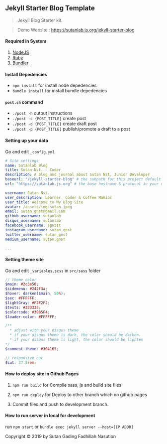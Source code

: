 ## Jekyll Starter Blog Template

> Jekyll Blog Starter kit.

> Demo Website : https://sutanlab.js.org/jekyll-starter-blog

#### Required in System
1. [NodeJS](https://nodejs.org/en/download/) 
2. [Ruby](https://www.ruby-lang.org/en/downloads/) 
3. [Bundler](https://bundler.io/) 

#### Install Depedencies
- `npm install` for install node depedencies
- `bundle install` for install bundle depedencies

#### `post.sh` command
- `./post -h` output instructions
- `./post -c {POST_TITLE}` create post
- `./post -d {POST_TITLE}` create draft post
- `./post -p {POST_TITLE}` publish/promote a draft to a post

#### Setting up your data
Go and edit `_config.yml`
```yml
# Site settings
name: Sutanlab Blog
title: Sutan Nst. - Coder
description: A blog and journal about Sutan Nst, Junior Developer
baseurl: "/jekyll-starter-blog" # the subpath for this project default is ""
url: "https://sutanlab.js.org" # the base hostname & protocol in your domain

username: Sutan Nst.
user_description: Learner, Coder & Coffee Maniac
user_title: Welcome to My Blog Site
avatar: /assets/img/sutan.jpeg
email: sutan.gnst@gmail.com
github_username: sutanlab
disqus_username: sutanlab
facebook_username: sgnzst
instagram_username: sutan_gnst
twitter_username: sutan_gnst
medium_username: sutan.gnst

...
```

#### Setting theme site
Go and edit `_variables.scss` in `src/sass` folder
```scss
// theme color
$main: #2c3e50;
$sidemenu: #242f3a;
$hover: darken($main, 50%);
$sec: #FFFFFF;
$lightGray: #F2F2F2;
$texts: #333333;
$colorcode: #3085F4;
$loader-color: #FFFFFF;

/**
  * adjust with your disqus theme
  * if your disqus theme is dark, the color should be darken. 
  * if your disqus theme is light, the color should be lighten
*/
$comment-theme: #304165; 

// responsive cut
$cut: 37.5rem;
```

#### How to deploy site in Github Pages
1. `npm run build` for Compile sass, js and build site files

2. `npm run deploy` for Deploy to other branch which on github pages

3. Commit files and push to development branch.


#### How to run server in local for development
run `npm start` or `bundle exec jekyll server --host=[IP ADDR]`

Copyright © 2019 by Sutan Gading Fadhillah Nasution